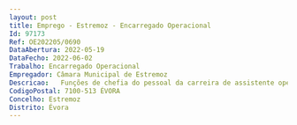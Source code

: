 ```yaml
--- 
layout: post
title: Emprego - Estremoz - Encarregado Operacional
Id: 97173
Ref: OE202205/0690
DataAbertura: 2022-05-19
DataFecho: 2022-06-02
Trabalho: Encarregado Operacional
Empregador: Câmara Municipal de Estremoz
Descricao:   Funções de chefia do pessoal da carreira de assistente operacional   Coordenação geral de todas as tarefas realizadas pelo pessoal afeto aos sectores deatividade sob sua supervisão.
CodigoPostal: 7100-513 ÉVORA
Concelho: Estremoz
Distrito: Évora
--- 
```

